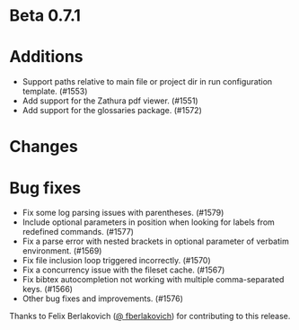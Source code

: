 # Beta 0.7.1

# Additions
* Support paths relative to main file or project dir in run configuration template. (#1553)
* Add support for the Zathura pdf viewer. (#1551)
* Add support for the glossaries package. (#1572)

# Changes


# Bug fixes
* Fix some log parsing issues with parentheses. (#1579)
* Include optional parameters in position when looking for labels from redefined commands. (#1577)
* Fix a parse error with nested brackets in optional parameter of verbatim environment. (#1569)
* Fix file inclusion loop triggered incorrectly. (#1570)
* Fix a concurrency issue with the fileset cache. (#1567)
* Fix bibtex autocompletion not working with multiple comma-separated keys. (#1566)
* Other bug fixes and improvements. (#1576)

Thanks to Felix Berlakovich ([@
fberlakovich](https://github.com/fberlakovich)) for contributing to this release.

